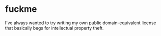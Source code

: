 # fuckme
I've always wanted to try writing my own public domain-equivalent license that basically begs for intellectual property theft.
